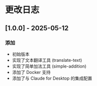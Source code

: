 # 更改日志

## [1.0.0] - 2025-05-12

### 添加
- 初始版本
- 实现了文本翻译工具 (translate-text)
- 实现了简单加法工具 (simple-addition)
- 添加了 Docker 支持
- 添加了与 Claude for Desktop 的集成配置
